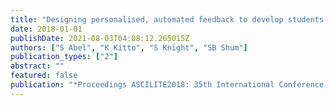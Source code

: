 ```yaml
---
title: "Designing personalised, automated feedback to develop students’ research writing skills"
date: 2018-01-01
publishDate: 2021-08-03T04:08:12.265015Z
authors: ["S Abel", "K Kitto", "S Knight", "SB Shum"]
publication_types: ["2"]
abstract: ""
featured: false
publication: "*Proceedings ASCILITE2018: 35th International Conference on Innovation …*"
---
```


